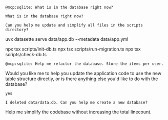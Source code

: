 `@mcp:sqlite: What is in the database right now?`

`What is in the database right now?`

`Can you help me update and simplify all files in the scripts directory?`

uvx datasette serve data/app.db --metadata data/app.yml

npx tsx scripts/init-db.ts
npx tsx scripts/run-migration.ts
npx tsx scripts/check-db.ts

`@mcp:sqlite: Help me refactor the database. Store the items per user.`

Would you like me to help you update the application code to use the new table structure directly, or is there anything else you'd like to do with the database?

`yes`

`I deleted data/data.db. Can you help me create a new database?`

Help me simplify the codebase without increasing the total linecount.